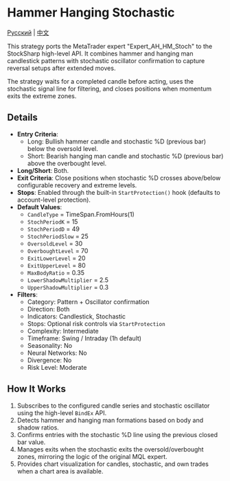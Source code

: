 # Hammer Hanging Stochastic
[Русский](README_ru.md) | [中文](README_cn.md)

This strategy ports the MetaTrader expert "Expert_AH_HM_Stoch" to the StockSharp high-level API. It combines hammer and hanging man candlestick patterns with stochastic oscillator confirmation to capture reversal setups after extended moves.

The strategy waits for a completed candle before acting, uses the stochastic signal line for filtering, and closes positions when momentum exits the extreme zones.

## Details

- **Entry Criteria**:
  - Long: Bullish hammer candle and stochastic %D (previous bar) below the oversold level.
  - Short: Bearish hanging man candle and stochastic %D (previous bar) above the overbought level.
- **Long/Short**: Both.
- **Exit Criteria**: Close positions when stochastic %D crosses above/below configurable recovery and extreme levels.
- **Stops**: Enabled through the built-in `StartProtection()` hook (defaults to account-level protection).
- **Default Values**:
  - `CandleType` = TimeSpan.FromHours(1)
  - `StochPeriodK` = 15
  - `StochPeriodD` = 49
  - `StochPeriodSlow` = 25
  - `OversoldLevel` = 30
  - `OverboughtLevel` = 70
  - `ExitLowerLevel` = 20
  - `ExitUpperLevel` = 80
  - `MaxBodyRatio` = 0.35
  - `LowerShadowMultiplier` = 2.5
  - `UpperShadowMultiplier` = 0.3
- **Filters**:
  - Category: Pattern + Oscillator confirmation
  - Direction: Both
  - Indicators: Candlestick, Stochastic
  - Stops: Optional risk controls via `StartProtection`
  - Complexity: Intermediate
  - Timeframe: Swing / Intraday (1h default)
  - Seasonality: No
  - Neural Networks: No
  - Divergence: No
  - Risk Level: Moderate

## How It Works

1. Subscribes to the configured candle series and stochastic oscillator using the high-level `BindEx` API.
2. Detects hammer and hanging man formations based on body and shadow ratios.
3. Confirms entries with the stochastic %D line using the previous closed bar value.
4. Manages exits when the stochastic exits the oversold/overbought zones, mirroring the logic of the original MQL expert.
5. Provides chart visualization for candles, stochastic, and own trades when a chart area is available.
